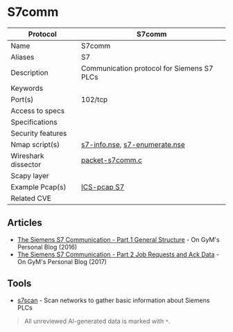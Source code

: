 # S7comm

| Protocol | S7comm |
|---|---|
| Name | S7comm |
| Aliases | S7 |
| Description | Communication protocol for Siemens S7 PLCs |
| Keywords |  |
| Port(s) | 102/tcp |
| Access to specs |  |
| Specifications |  |
| Security features |  |
| Nmap script(s) | [s7-info.nse](https://nmap.org/nsedoc/scripts/s7-info.html), [s7-enumerate.nse](https://github.com/digitalbond/Redpoint/blob/master/s7-enumerate.nse) |
| Wireshark dissector | [packet-s7comm.c](https://github.com/wireshark/wireshark/blob/master/epan/dissectors/packet-s7comm.c) |
| Scapy layer |  |
| Example Pcap(s) | [ICS-pcap S7](https://github.com/automayt/ICS-pcap/tree/master/S7) |
| Related CVE |  |

## Articles
- [The Siemens S7 Communication - Part 1 General Structure](http://gmiru.com/article/s7comm/) - On GyM's Personal Blog (2016)
- [The Siemens S7 Communication - Part 2 Job Requests and Ack Data](http://gmiru.com/article/s7comm-part2/) - On GyM's Personal Blog (2017)
## Tools
- [s7scan](https://github.com/klsecservices/s7scan) - Scan networks to gather basic information about Siemens PLCs

> All unreviewed AI-generated data is marked with `*`.
